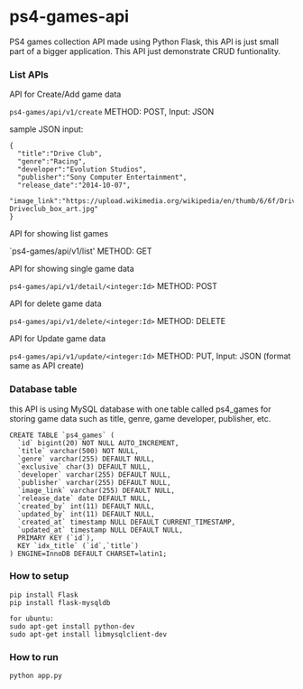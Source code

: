 # ps4-games-api
PS4 games collection API made using Python Flask, this API is just small part of a bigger application.
This API just demonstrate CRUD funtionality.

### List APIs

API for Create/Add game data

`ps4-games/api/v1/create` METHOD: POST, Input: JSON

sample JSON input:
```
{
  "title":"Drive Club",
  "genre":"Racing",
  "developer":"Evolution Studios",
  "publisher":"Sony Computer Entertainment",
  "release_date":"2014-10-07",
  "image_link":"https://upload.wikimedia.org/wikipedia/en/thumb/6/6f/Driveclub_box_art.jpg/250px-Driveclub_box_art.jpg"
}
```

API for showing list games

`ps4-games/api/v1/list' METHOD: GET


API for showing single game data

`ps4-games/api/v1/detail/<integer:Id>` METHOD: POST


API for delete game data

`ps4-games/api/v1/delete/<integer:Id>` METHOD: DELETE


API for Update game data

`ps4-games/api/v1/update/<integer:Id>` METHOD: PUT, Input: JSON (format same as API create)




### Database table
this API is using MySQL database with one table called ps4_games for storing game data
such as title, genre, game developer, publisher, etc.
```
CREATE TABLE `ps4_games` (
  `id` bigint(20) NOT NULL AUTO_INCREMENT,
  `title` varchar(500) NOT NULL,
  `genre` varchar(255) DEFAULT NULL,
  `exclusive` char(3) DEFAULT NULL,
  `developer` varchar(255) DEFAULT NULL,
  `publisher` varchar(255) DEFAULT NULL,
  `image_link` varchar(255) DEFAULT NULL,
  `release_date` date DEFAULT NULL,
  `created_by` int(11) DEFAULT NULL,
  `updated_by` int(11) DEFAULT NULL,
  `created_at` timestamp NULL DEFAULT CURRENT_TIMESTAMP,
  `updated_at` timestamp NULL DEFAULT NULL,
  PRIMARY KEY (`id`),
  KEY `idx_title` (`id`,`title`)
) ENGINE=InnoDB DEFAULT CHARSET=latin1;
```

### How to setup
```
pip install Flask
pip install flask-mysqldb

for ubuntu:
sudo apt-get install python-dev
sudo apt-get install libmysqlclient-dev
```

### How to run
```
python app.py
```
